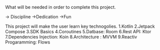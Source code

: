 What will be needed in order to complete this project.

-> Discipline
->Dedication 
->Fun

This project will make the user learn key technogolies.
1.Kotlin
2.Jetpack Compose
3.SDK Basics
4.Coroutines
5.Datbase: Room
6.Rest API: Ktor
7.Dependencies Injection: Koin
8.Architecture : MVVM
9.Reactiv Progaramming: Flows
